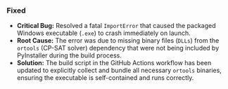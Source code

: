 ### Fixed

- **Critical Bug:** Resolved a fatal `ImportError` that caused the packaged Windows executable (`.exe`) to crash immediately on launch.
- **Root Cause:** The error was due to missing binary files (`DLLs`) from the `ortools` (CP-SAT solver) dependency that were not being included by PyInstaller during the build process.
- **Solution:** The build script in the GitHub Actions workflow has been updated to explicitly collect and bundle all necessary `ortools` binaries, ensuring the executable is self-contained and runs correctly.